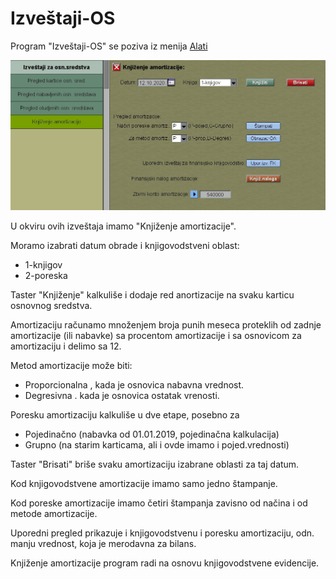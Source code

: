 # Izveštaji-OS

Program "Izveštaji-OS" se poziva iz menija [Alati](../r1_sr.md)

![Image](izv_os01.jpg)

U okviru ovih izveštaja imamo "Knjiženje amortizacije".

Moramo izabrati datum obrade i knjigovodstveni oblast:

- 1-knjigov
- 2-poreska

Taster "Knjiženje" kalkuliše i dodaje red anortizacije na svaku karticu osnovnog sredstva.

Amortizaciju računamo množenjem broja punih meseca proteklih od 
zadnje amortizacije (ili nabavke) sa procentom amortizacije i sa
osnovicom za amortizaciju i delimo sa 12.

Metod amortizacije može biti:
- Proporcionalna , kada je osnovica nabavna vrednost.
- Degresivna . kada je osnovica ostatak vrenosti.

Poresku amortizaciju kalkuliše u dve etape, posebno za 
- Pojedinačno (nabavka od 01.01.2019, pojedinačna kalkulacija)
- Grupno (na starim karticama, ali i ovde imamo i pojed.vrednosti)

Taster "Brisati" briše svaku amortizaciju izabrane oblasti za taj datum.

Kod knjigovodstvene amortizacije imamo samo jedno štampanje.

Kod poreske amortizacije imamo četiri štampanja zavisno od načina i od metode amortizacije.

Uporedni pregled prikazuje i knjigovodstvenu i poresku amortizaciju,
odn. manju vrednost, koja je merodavna za bilans.

Knjiženje amortizacije program radi na osnovu knjigovodstvene
evidencije.

